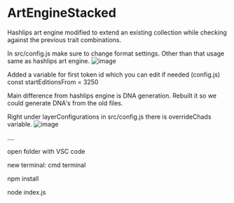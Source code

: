 # ArtEngineStacked
Hashlips art engine modified to extend an existing collection while checking against the previous trait combinations.

In src/config.js make sure to change format settings. Other than that usage same as hashlips art engine.
![image](https://user-images.githubusercontent.com/97899677/202340710-37480825-61d8-4ec1-b294-fa3342e7b918.png)

Added a variable for first token id which you can edit if needed (config.js)
const startEditionsFrom = 3250

Main difference from hashlips engine is DNA generation. 
Rebuilt it so we could generate DNA's from the old files.

Right under layerConfigurations in src/config.js there is overrideChads variable. 
![image](https://user-images.githubusercontent.com/97899677/202341293-51057575-f810-4179-9d6c-d4fb30d8f9cc.png)

....

open folder with VSC code

new terminal: cmd terminal

npm install

node index.js
